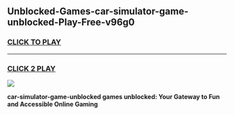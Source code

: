
## Unblocked-Games-car-simulator-game-unblocked-Play-Free-v96g0
<h3>
<a href="https://premium76.site?title=car-simulator-game-unblocked&ref=09A">CLICK TO PLAY</a></h3>
<hr>

<h3>
<a href="https://premium76.site?title=car-simulator-game-unblocked&ref=09A">CLICK 2 PLAY</a>
  
</h3>

<a href="https://premium76.site?title=car-simulator-game-unblocked&ref=09A"><img src="https://clearcache.store/games.png"></a>


**car-simulator-game-unblocked games unblocked: Your Gateway to Fun and Accessible Online Gaming**
